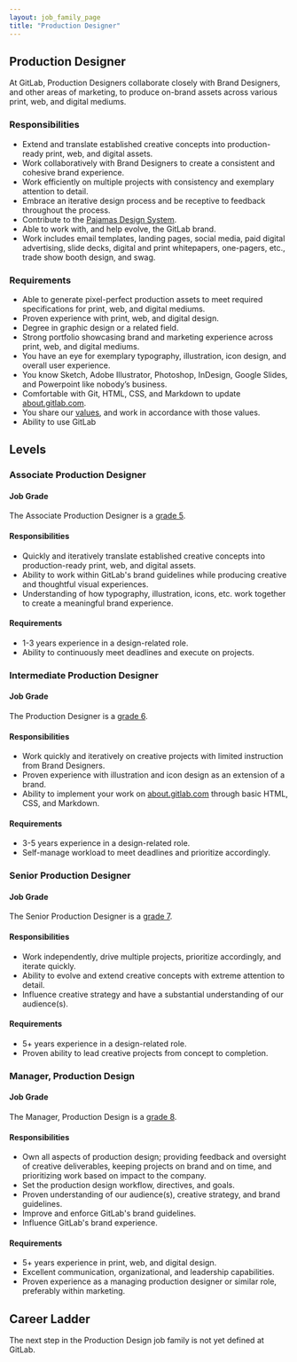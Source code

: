 ```yaml
---
layout: job_family_page
title: "Production Designer"
---
```


## Production Designer

At GitLab, Production Designers collaborate closely with Brand Designers, and other areas of marketing, to produce on-brand assets across various print, web, and digital mediums.

### Responsibilities

- Extend and translate established creative concepts into production-ready print, web, and digital assets.
- Work collaboratively with Brand Designers to create a consistent and cohesive brand experience.
- Work efficiently on multiple projects with consistency and exemplary attention to detail.
- Embrace an iterative design process and be receptive to feedback throughout the process.
- Contribute to the [Pajamas Design System](https://design.gitlab.com/).
- Able to work with, and help evolve, the GitLab brand.
- Work includes email templates, landing pages, social media, paid digital advertising, slide decks, digital and print whitepapers, one-pagers, etc., trade show booth design, and swag.

### Requirements

- Able to generate pixel-perfect production assets to meet required specifications for print, web, and digital mediums.
- Proven experience with print, web, and digital design.
- Degree in graphic design or a related field.
- Strong portfolio showcasing brand and marketing experience across print, web, and digital mediums.
- You have an eye for exemplary typography, illustration, icon design, and overall user experience.
- You know Sketch, Adobe Illustrator, Photoshop, InDesign, Google Slides, and Powerpoint like nobody’s business.
- Comfortable with Git, HTML, CSS, and Markdown to update [about.gitlab.com](https://about.gitlab.com/).
- You share our [values](https://about.gitlab.com/handbook/values/), and work in accordance with those values.
- Ability to use GitLab

## Levels

### Associate Production Designer

#### Job Grade

The Associate Production Designer is a [grade 5](https://about.gitlab.com/handbook/total-rewards/compensation/compensation-calculator/#gitlab-job-grades).

#### Responsibilities

- Quickly and iteratively translate established creative concepts into production-ready print, web, and digital assets.
- Ability to work within GitLab's brand guidelines while producing creative and thoughtful visual experiences.
- Understanding of how typography, illustration, icons, etc. work together to create a meaningful brand experience.

#### Requirements

- 1-3 years experience in a design-related role.
- Ability to continuously meet deadlines and execute on projects.

### Intermediate Production Designer

#### Job Grade

The Production Designer is a [grade 6](https://about.gitlab.com/handbook/total-rewards/compensation/compensation-calculator/#gitlab-job-grades).

#### Responsibilities

- Work quickly and iteratively on creative projects with limited instruction from Brand Designers.
- Proven experience with illustration and icon design as an extension of a brand.
- Ability to implement your work on [about.gitlab.com](https://about.gitlab.com/) through basic HTML, CSS, and Markdown.

#### Requirements

- 3-5 years experience in a design-related role.
- Self-manage workload to meet deadlines and prioritize accordingly.

### Senior Production Designer

#### Job Grade

The Senior Production Designer is a [grade 7](https://about.gitlab.com/handbook/total-rewards/compensation/compensation-calculator/#gitlab-job-grades).

#### Responsibilities

- Work independently, drive multiple projects, prioritize accordingly, and iterate quickly.
- Ability to evolve and extend creative concepts with extreme attention to detail.
- Influence creative strategy and have a substantial understanding of our audience(s).

#### Requirements

- 5+ years experience in a design-related role.
- Proven ability to lead creative projects from concept to completion.

### Manager, Production Design

#### Job Grade

The Manager, Production Design is a [grade 8](https://about.gitlab.com/handbook/total-rewards/compensation/compensation-calculator/#gitlab-job-grades).

#### Responsibilities

- Own all aspects of production design; providing feedback and oversight of creative deliverables, keeping projects on brand and on time, and prioritizing work based on impact to the company.
- Set the production design workflow, directives, and goals.
- Proven understanding of our audience(s), creative strategy, and brand guidelines.
- Improve and enforce GitLab's brand guidelines.
- Influence GitLab's brand experience.

#### Requirements

- 5+ years experience in print, web, and digital design.
- Excellent communication, organizational, and leadership capabilities.
- Proven experience as a managing production designer or similar role, preferably within marketing.

## Career Ladder

The next step in the Production Design job family is not yet defined at GitLab.
